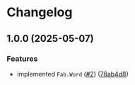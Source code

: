 # Changelog

## 1.0.0 (2025-05-07)


### Features

* implemented `Fab.Word` ([#2](https://github.com/Fab-Elixir/fab_word/issues/2)) ([78ab4d8](https://github.com/Fab-Elixir/fab_word/commit/78ab4d8ebb18617883dc09e2fb4fe460a5ffe573))
